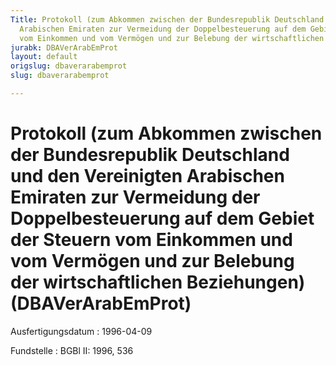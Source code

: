 ```yaml
---
Title: Protokoll (zum Abkommen zwischen der Bundesrepublik Deutschland und den Vereinigten
  Arabischen Emiraten zur Vermeidung der Doppelbesteuerung auf dem Gebiet der Steuern
  vom Einkommen und vom Vermögen und zur Belebung der wirtschaftlichen Beziehungen)
jurabk: DBAVerArabEmProt
layout: default
origslug: dbaverarabemprot
slug: dbaverarabemprot

---
```


# Protokoll (zum Abkommen zwischen der Bundesrepublik Deutschland und den Vereinigten Arabischen Emiraten zur Vermeidung der Doppelbesteuerung auf dem Gebiet der Steuern vom Einkommen und vom Vermögen und zur Belebung der wirtschaftlichen Beziehungen) (DBAVerArabEmProt)

Ausfertigungsdatum
:   1996-04-09

Fundstelle
:   BGBl II: 1996, 536

